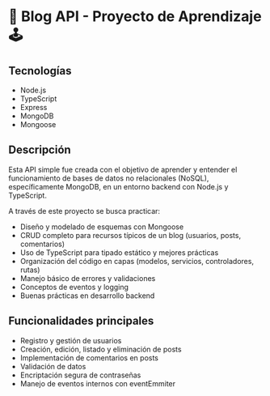 # 📕 Blog API - Proyecto de Aprendizaje 🕹️

## Tecnologías

- Node.js  
- TypeScript  
- Express  
- MongoDB  
- Mongoose  

## Descripción

Esta API simple fue creada con el objetivo de aprender y entender el funcionamiento de bases de datos no relacionales (NoSQL), específicamente MongoDB, en un entorno backend con Node.js y TypeScript.

A través de este proyecto se busca practicar:

- Diseño y modelado de esquemas con Mongoose  
- CRUD completo para recursos típicos de un blog (usuarios, posts, comentarios)  
- Uso de TypeScript para tipado estático y mejores prácticas  
- Organización del código en capas (modelos, servicios, controladores, rutas)  
- Manejo básico de errores y validaciones  
- Conceptos de eventos y logging  
- Buenas prácticas en desarrollo backend  

## Funcionalidades principales

- Registro y gestión de usuarios  
- Creación, edición, listado y eliminación de posts  
- Implementación de comentarios en posts  
- Validación de datos  
- Encriptación segura de contraseñas  
- Manejo de eventos internos con eventEmmiter
